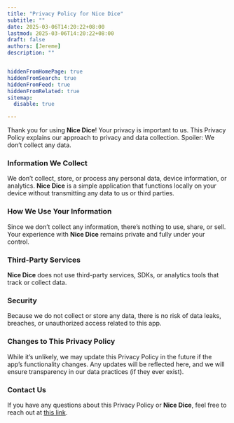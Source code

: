 ```yaml
---
title: "Privacy Policy for Nice Dice"
subtitle: ""
date: 2025-03-06T14:20:22+08:00
lastmod: 2025-03-06T14:20:22+08:00
draft: false
authors: [Jereme]
description: ""


hiddenFromHomePage: true
hiddenFromSearch: true
hiddenFromFeed: true
hiddenFromRelated: true
sitemap:
  disable: true

---
```


<!--more-->

Thank you for using **Nice Dice**! Your privacy is important to us. This Privacy Policy explains our approach to privacy and data collection. Spoiler: We don’t collect any data.

### **Information We Collect**

We don’t collect, store, or process any personal data, device information, or analytics. **Nice Dice** is a simple application that functions locally on your device without transmitting any data to us or third parties.

### **How We Use Your Information**

Since we don’t collect any information, there’s nothing to use, share, or sell. Your experience with **Nice Dice** remains private and fully under your control.

### **Third-Party Services**

**Nice Dice** does not use third-party services, SDKs, or analytics tools that track or collect data.

### **Security**

Because we do not collect or store any data, there is no risk of data leaks, breaches, or unauthorized access related to this app.

### **Changes to This Privacy Policy**

While it’s unlikely, we may update this Privacy Policy in the future if the app’s functionality changes. Any updates will be reflected here, and we will ensure transparency in our data practices (if they ever exist).

### **Contact Us**

If you have any questions about this Privacy Policy or **Nice Dice**, feel free to reach out at [this link](/contact).